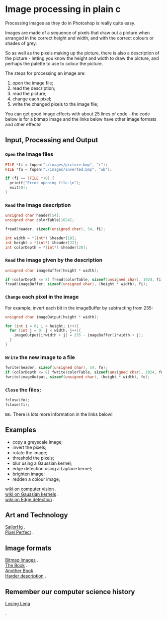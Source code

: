 # Image processing in plain c

Processing images as they do in Photoshop is really quite easy.   

Images are made of a sequence of pixels that draw out a picture when arranged in the correct height and width, and with the correct colours or shades of grey.

So as well as the pixels making up the picture, there is also a description of the picture - letting you know the height and width to draw the picture, and perhaps the palette to use to colour the picture. 

The steps for processing an image are:   
1. open the image file;   
2. read the description;   
3. read the picture;   
4. change each pixel;   
5. write the changed pixels to the image file;   

You can get good image effects with about 25 lines of code - the code below is for a bitmap image and the links below have other image formats and other effects!


## Input, Processing and Output

### `Open` the image files   

```c
FILE *fi = fopen("./images/picture.bmp", "r");
FILE *fo = fopen("./images/inverted.bmp", "wb");

if (fi == (FILE *)0) {
  printf("Error opening file.\n");
  exit(0);
}
```

### `Read` the image description  

```c
unsigned char header[54];
unsigned char colorTable[1024];

fread(header, sizeof(unsigned char), 54, fi);

int width = *(int*) &header[18];
int height = *(int*) &header[22];
int colorDepth = *(int*) &header[28];
```

### `Read` the image given by the description  

```c
unsigned char imageBuffer[height * width];

if (colorDepth <= 8) fread(colorTable, sizeof(unsigned char), 1024, fi);
fread(imageBuffer, sizeof(unsigned char), (height * width), fi);
```

### `Change` each pixel in the image   

For example, invert each bit in the imageBuffer by subtracting from 255:
```c
unsigned char imageOutput[height * width];

for (int i = 0; i < height; i++){
  for (int j = 0; j < width; j++){
    imageOutput[i*width + j] = 255 - imageBuffer[i*width + j]; 
  }
}
```

### `Write` the new image to a file   

```c
fwrite(header, sizeof(unsigned char), 54, fo);
if (colorDepth <= 8) fwrite(colorTable, sizeof(unsigned char), 1024, fo);
fwrite(imageOutput, sizeof(unsigned char), (height * width), fo);
```

### `Close` the files;   

```c
fclose(fo);
fclose(fi);
```

`NB:` There is lots more information in the links below!

## Examples

* copy a greyscale image;   
* invert the pixels;   
* rotate the image;   
* threshold the pixels;   
* blur using a Gaussian kernel;   
* edge detection using a Laplace kernel;   
* brighten image;  
* redden a colour image;    

[wiki on computer vision](https://en.wikipedia.org/wiki/Feature_detection_(computer_vision)) .  
[wiki on Gaussian kernels](https://en.wikipedia.org/wiki/Gaussian_blur) .  
[wiki on Edge detection](https://en.wikipedia.org/wiki/Edge_detection) .  

## Art and Technology

[SailorHg](https://twitter.com/sailorhg) .  
[Pixel Perfect](https://shop.bubblesort.io/) .  


## Image formats

[Bitmap Images](http://www.fastgraph.com/help/bmp_header_format.html) .  
[The Book](http://adaptiveart.eecs.umich.edu/2011/wp-content/uploads/2011/09/The-pocket-handbook-of-image-processing-algorithms-in-C.pdf) .  
[Another Book](http://homepages.inf.ed.ac.uk/rbf/BOOKS/PHILLIPS/cips2ed.pdf) .  
[Harder description](http://paulbourke.net/dataformats/bitmaps/) .  


## Remember our computer science history   
[Losing Lena](https://www.losinglena.com/)

.

